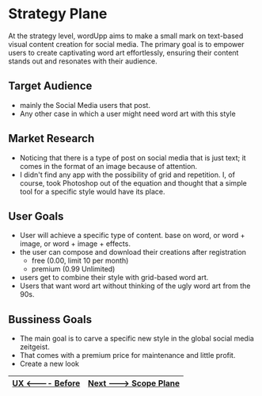 # Strategy Plane

At the strategy level, wordUpp aims to make a small mark on text-based visual content creation for social media. The primary goal is to empower users to create captivating word art effortlessly, ensuring their content stands out and resonates with their audience.


## Target Audience 

- mainly the Social Media users that post.
- Any other case in which a user might need word art with this style

## Market Research

- Noticing that there is a type of post on social media that is just text; it comes in the format of an image because of attention.
- I didn't find any app with the possibility of grid and repetition. I, of course, took Photoshop out of the equation and thought that a simple tool for a specific style would have its place.

## User Goals

- User will achieve a specific type of content. base on word, or word + image, or word + image + effects.
- the user can compose and download their creations after registration 
	- free (0.00, limit 10 per month)
	- premium (0.99 Unlimited)
- users get to combine their style with grid-based word art.
- Users that want word art without thinking of the ugly word art from the 90s.

## Bussiness Goals

- The main goal is to carve a specific new style in the global social media zeitgeist.
- That comes with a premium price for maintenance and little profit.
- Create a new look

| [UX <---- Before](user_experience.md)  | [Next ---> Scope Plane](ux_scope.md)  |
|:----------|:----------|




